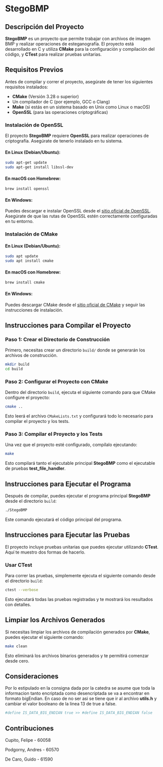# StegoBMP

## Descripción del Proyecto

**StegoBMP** es un proyecto que permite trabajar con archivos de imagen BMP y realizar operaciones de esteganografía. El proyecto está desarrollado en C y utiliza **CMake** para la configuración y compilación del código, y **CTest** para realizar pruebas unitarias.

## Requisitos Previos

Antes de compilar y correr el proyecto, asegúrate de tener los siguientes requisitos instalados:

- **CMake** (Versión 3.28 o superior)
- Un compilador de C (por ejemplo, GCC o Clang)
- **Make** (si estás en un sistema basado en Unix como Linux o macOS)
- **OpenSSL** (para las operaciones criptográficas)

### Instalación de OpenSSL

El proyecto **StegoBMP** requiere **OpenSSL** para realizar operaciones de criptografía. Asegúrate de tenerlo instalado en tu sistema.

#### En Linux (Debian/Ubuntu):

```bash
sudo apt-get update
sudo apt-get install libssl-dev
```

#### En macOS con Homebrew:

```bash
brew install openssl
```

#### En Windows:

Puedes descargar e instalar OpenSSL desde el [sitio oficial de OpenSSL](https://slproweb.com/products/Win32OpenSSL.html). Asegúrate de que las rutas de OpenSSL estén correctamente configuradas en tu entorno.

### Instalación de CMake

#### En Linux (Debian/Ubuntu):

```bash
sudo apt update
sudo apt install cmake
```

#### En macOS con Homebrew:

```bash
brew install cmake
```

#### En Windows:

Puedes descargar CMake desde el [sitio oficial de CMake](https://cmake.org/download/) y seguir las instrucciones de instalación.

## Instrucciones para Compilar el Proyecto

### Paso 1: Crear el Directorio de Construcción

Primero, necesitas crear un directorio `build/` donde se generarán los archivos de construcción.

```bash
mkdir build
cd build
```

### Paso 2: Configurar el Proyecto con CMake

Dentro del directorio `build`, ejecuta el siguiente comando para que CMake configure el proyecto:

```bash
cmake ..
```

Esto leerá el archivo `CMakeLists.txt` y configurará todo lo necesario para compilar el proyecto y los tests.

### Paso 3: Compilar el Proyecto y los Tests

Una vez que el proyecto esté configurado, compílalo ejecutando:

```bash
make
```

Esto compilará tanto el ejecutable principal **StegoBMP** como el ejecutable de pruebas **test_file_handler**.

## Instrucciones para Ejecutar el Programa

Después de compilar, puedes ejecutar el programa principal **StegoBMP** desde el directorio `build`:

```bash
./StegoBMP
```

Este comando ejecutará el código principal del programa.

## Instrucciones para Ejecutar las Pruebas

El proyecto incluye pruebas unitarias que puedes ejecutar utilizando **CTest**. Aquí te muestro dos formas de hacerlo.

### Usar CTest

Para correr las pruebas, simplemente ejecuta el siguiente comando desde el directorio `build`:

```bash
ctest --verbose
```

Esto ejecutará todas las pruebas registradas y te mostrará los resultados con detalles.

## Limpiar los Archivos Generados

Si necesitas limpiar los archivos de compilación generados por **CMake**, puedes ejecutar el siguiente comando:

```bash
make clean
```

Esto eliminará los archivos binarios generados y te permitirá comenzar desde cero.

## Consideraciones
Por lo estipulado en la consigna dada por la catedra se asume que toda la informacion tanto encriptada como desencriptada se va a encontrar en formato bigEndian.
En caso de no ser asi se tiene que ir al archivo **utils.h** y cambiar el valor booleano de la linea 13 de true a false.

```bash
#define IS_DATA_BIG_ENDIAN true >> #define IS_DATA_BIG_ENDIAN false
```


## Contribuciones

Cupito, Felipe - 60058

Podgorny, Andres - 60570

De Caro, Guido - 61590
